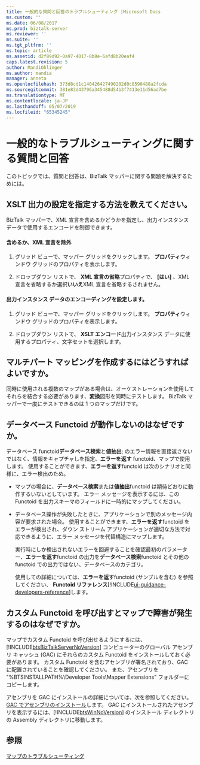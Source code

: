 ```yaml
---
title: 一般的な質問と回答のトラブルシューティング |Microsoft Docs
ms.custom: ''
ms.date: 06/08/2017
ms.prod: biztalk-server
ms.reviewer: ''
ms.suite: ''
ms.tgt_pltfrm: ''
ms.topic: article
ms.assetid: d2f89d92-0a97-4017-8b8e-6afd8b20eaf4
caps.latest.revision: 5
author: MandiOhlinger
ms.author: mandia
manager: anneta
ms.openlocfilehash: 373d8cd1c140426427490202d0c8590488a2fcda
ms.sourcegitcommit: 381e83d43796a345488d54b3f7413e11d56ad7be
ms.translationtype: MT
ms.contentlocale: ja-JP
ms.lasthandoff: 05/07/2019
ms.locfileid: "65345245"
---
```

# <a name="general-troubleshooting-questions-and-answers"></a>一般的なトラブルシューティングに関する質問と回答
このトピックでは、質問と回答は、BizTalk マッパーに関する問題を解決するためには。  
  
## <a name="how-do-i-specify-xslt-output-settings"></a>XSLT 出力の設定を指定する方法を教えてください。  
 BizTalk マッパーで、XML 宣言を含めるかどうかを指定し、出力インスタンス データで使用するエンコードを制御できます。  
  
#### <a name="include-or-exclude-an-xml-declaration"></a>含めるか、XML 宣言を除外  
  
1.  グリッド ビューで、マッパー グリッドをクリックします。 **プロパティ**ウィンドウ グリッドのプロパティを表示します。  
  
2.  ドロップダウン リストで、 **XML 宣言の省略**プロパティで、 **[はい]** 、XML 宣言を省略するか選択**いいえ**XML 宣言を省略するされません。  
  
#### <a name="set-encoding-for-output-instance-data"></a>出力インスタンス データのエンコーディングを設定します。  
  
1.  グリッド ビューで、マッパー グリッドをクリックします。 **プロパティ**ウィンドウ グリッドのプロパティを表示します。  
  
2.  ドロップダウン リストで、 **XSLT エンコード**出力インスタンス データに使用するプロパティ、文字セットを選択します。  
  
## <a name="how-do-i-create-multipart-mappings"></a>マルチパート マッピングを作成するにはどうすればよいですか。  
 同時に使用される複数のマップがある場合は、オーケストレーションを使用してそれらを結合する必要があります、**変換**図形を同時にテストします。 BizTalk マッパーで一度にテストできるのは 1 つのマップだけです。  
  
## <a name="why-isnt-my-database-functoid-working"></a>データベース Functoid が動作しないのはなぜですか。  
 データベース functoid**データベース検索**と**値抽出**; のエラー情報を直接返さないではなく、情報をキャプチャしを指定、**エラーを返す** functoid、マップで使用します。 使用することができます、**エラーを返す**functoid は次のシナリオと同様に、エラー検出のため。  
  
- マップの場合に、**データベース検索**または**値抽出**functoid は期待どおりに動作するいないとしています。 エラー メッセージを表示するには、この Functoid を出力スキーマのフィールドに一時的にマップしてください。  
  
- データベース操作が失敗したときに、アプリケーションで別のメッセージ内容が要求された場合。 使用することができます、**エラーを返す**functoid をエラーが検出され、ダウン ストリーム アプリケーションが適切な方法で対応できるように、エラー メッセージを代替構造にマップします。  
  
  実行時にしか検出されないエラーを回避することを確認最初のパラメーター、**エラーを返す**functoid の出力を**データベース検索**functoid とその他の functoid での出力ではない、データベースのカテゴリ。  
  
  使用しての詳細については、**エラーを返す**functoid (サンプルを含む) を参照してください、 **Functoid リファレンス**[!INCLUDE[ui-guidance-developers-reference](../includes/ui-guidance-developers-reference.md)]します。
  
## <a name="why-is-my-map-failing-when-calling-my-custom-functoid"></a>カスタム Functoid を呼び出すとマップで障害が発生するのはなぜですか。  
 マップでカスタム Functoid を呼び出せるようにするには、[!INCLUDE[btsBizTalkServerNoVersion](../includes/btsbiztalkservernoversion-md.md)] コンピューターのグローバル アセンブリ キャッシュ (GAC) にそれらのカスタム Functoid をインストールしておく必要があります。 カスタム Functoid を含むアセンブリが署名されており、GAC に配置されていることを確認してください。 また、アセンブリを "%BTSINSTALLPATH%\Developer Tools\Mapper Extensions" フォルダーにコピーします。  
  
 アセンブリを GAC にインストールの詳細については、次を参照してください。 [GAC でアセンブリのインストール](../core/assembly-installation-in-the-gac.md)します。 GAC にインストールされたアセンブリを表示するには、[!INCLUDE[btsWinNoVersion](../includes/btswinnoversion-md.md)] のインストール ディレクトリの Assembly ディレクトリに移動します。  
  
## <a name="see-also"></a>参照  
 [マップのトラブルシューティング](../core/troubleshooting-maps.md)